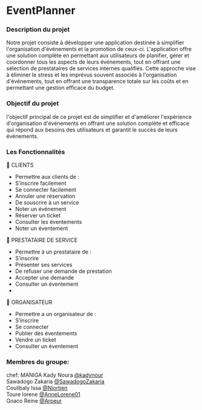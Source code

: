 # EventPlanner
### Description du projet

Notre projet consiste à développer une application destinée à simplifier l'organisation d'événements
et la promotion de ceux-ci. L'application offre une solution complète en permettant aux utilisateurs 
de planifier, gérer et coordonner tous les aspects de leurs événements, tout en offrant une sélection
de prestataires de services internes qualifiés. Cette approche vise à éliminer le stress et les imprévus 
souvent associés à l'organisation d'événements, tout en offrant une transparence totale sur les coûts 
et en permettant une gestion efficace du budget.

### Objectif du projet

l'objectif principal de ce projet est de simplifier et d'améliorer l'expérience d'organisation 
d'événements en offrant une solution complète et efficace qui répond aux besoins des utilisateurs
et garantit le succès de leurs événements.


### Les Fonctionnalités

	CLIENTS
-	Permettre aux clients de :
-	S’inscrire facilement 
-	 Se connecter facilement 
-	Annuler une réservation
-	De souscrire à un service
-	Noter un événement
-	Réserver un ticket
-	Consulter les éventements
-	Noter un éventement

	PRESTATAIRE DE SERVICE
-	Permettre à un prestataire de :
-	S’inscrire
-	Présenter ses services 
-	 De refuser une demande de prestation
-	Accepter une demande
-	Consulter un éventement
-	
	ORGANISATEUR
-	Permettre a un organisateur de :
-	S’inscrire
-	Se connecter
-	Publier des  éventements
-	Vendre un ticket
-	Consulter un éventement
  
### Membres du groupe:
chef: MANIGA Kady Noura   [@kadynour](https://github.com/kadynour)  
      Sawadogo Zakaria    [@SawadogoZakaria](https://github.com/SawadogoZakaria)  
      Coulibaly Issa       [@Niortien](https://github.com/Niortien)  
       Toure lorene         [@AnneLorene01](https://github.com/AnneLorene01)  
       Gnaco Reine        [@Arpeur](https://github.com/Arpeur)

